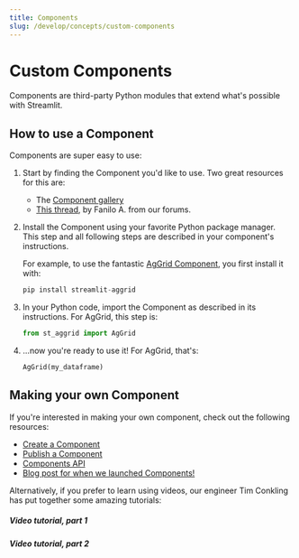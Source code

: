 ```yaml
---
title: Components
slug: /develop/concepts/custom-components
---
```


# Custom Components

Components are third-party Python modules that extend what's possible with Streamlit.

## How to use a Component

Components are super easy to use:

1. Start by finding the Component you'd like to use. Two great resources for this are:

   - The [Component gallery](https://streamlit.io/components)
   - [This thread](https://discuss.streamlit.io/t/streamlit-components-community-tracker/4634),
     by Fanilo A. from our forums.

2. Install the Component using your favorite Python package manager. This step and all following
   steps are described in your component's instructions.

   For example, to use the fantastic [AgGrid
   Component](https://github.com/PablocFonseca/streamlit-aggrid), you first install it with:

   ```python
   pip install streamlit-aggrid
   ```

3. In your Python code, import the Component as described in its instructions. For AgGrid, this step
   is:

   ```python
   from st_aggrid import AgGrid
   ```

4. ...now you're ready to use it! For AgGrid, that's:

   ```python
   AgGrid(my_dataframe)
   ```

## Making your own Component

If you're interested in making your own component, check out the following resources:

- [Create a Component](/develop/concepts/custom-components/create)
- [Publish a Component](/develop/concepts/custom-components/publish)
- [Components API](/develop/concepts/custom-components/intro)
- [Blog post for when we launched Components!](https://blog.streamlit.io/introducing-streamlit-components/)

Alternatively, if you prefer to learn using videos, our engineer Tim Conkling has put together some
amazing tutorials:

##### Video tutorial, part 1

<YouTube videoId="BuD3gILJW-Q" />

##### Video tutorial, part 2

<YouTube videoId="QjccJl_7Jco" />
